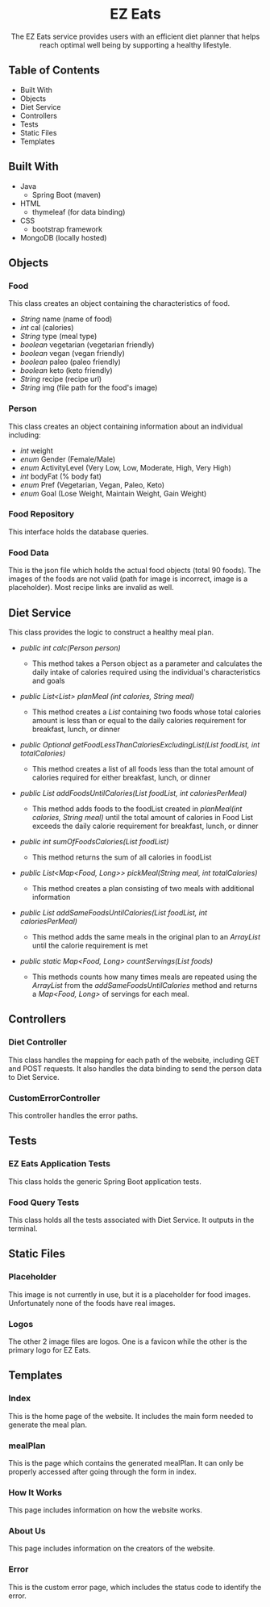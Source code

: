 
<h1 align="center">EZ Eats</h1>

<p align="center">The EZ Eats service provides users with an efficient diet planner that helps reach optimal well being by supporting a healthy lifestyle.</p>

## Table of Contents

- Built With
- Objects
- Diet Service
- Controllers
- Tests
- Static Files
- Templates

## Built With

- Java
  - Spring Boot (maven)
- HTML
  - thymeleaf (for data binding)
- CSS
  - bootstrap framework
- MongoDB (locally hosted)



## Objects
### Food
This class creates an object containing the characteristics of food.
- _String_ name (name of food)
- _int_ cal (calories)
- _String_ type (meal type)
- _boolean_ vegetarian (vegetarian friendly)
- _boolean_ vegan (vegan friendly)
- _boolean_ paleo (paleo friendly)
- _boolean_ keto (keto friendly)
- _String_ recipe (recipe url)
- _String_ img (file path for the food's image)

### Person
This class creates an object containing information about an individual including:

- _int_ weight
- _enum_ Gender (Female/Male)
- _enum_ ActivityLevel (Very Low, Low, Moderate, High, Very High)
- _int_ bodyFat (% body fat)
- _enum_ Pref (Vegetarian, Vegan, Paleo, Keto)
- _enum_ Goal (Lose Weight, Maintain Weight, Gain Weight)

### Food Repository
This interface holds the database queries.

### Food Data
This is the json file which holds the actual food objects (total 90 foods). The images of the foods are not valid (path for image is incorrect, image is a placeholder). Most recipe links are invalid as well.

## Diet Service

This class provides the logic to construct a healthy meal plan.

- _public int calc(Person person)_

  - This method takes a Person object as a parameter and calculates the daily intake of calories required using the individual's characteristics and goals
- _public List<List<Food>> planMeal (int calories, String meal)_
  
  - This method creates a _List_ containing two foods whose total calories amount is less than or equal to the daily calories requirement for breakfast, lunch, or dinner
      
- _public Optional<Food> getFoodLessThanCaloriesExcludingList(List<Food> foodList, int totalCalories)_

  - This method creates a list of all foods less than the total amount of calories required for either breakfast, lunch, or dinner
  
-  _public List<Food> addFoodsUntilCalories(List<Food> foodList, int caloriesPerMeal)_

    - This method adds foods to the foodList created in _planMeal(int calories, String meal)_ until the total amount of calories in Food List exceeds the daily calorie requirement for breakfast, lunch, or dinner
- _public int sumOfFoodsCalories(List<Food> foodList)_
  
  - This method returns the sum of all calories in foodList
- _public List<Map<Food, Long>> pickMeal(String meal, int totalCalories)_

  - This method creates a plan consisting of two meals with additional information
- _public List<Food> addSameFoodsUntilCalories(List<Food> foodList, int caloriesPerMeal)_

  - This method adds the same meals in the original plan to an _ArrayList_ until the calorie requirement is met
- _public static Map<Food, Long> countServings(List<Food> foods)_
  
  - This methods counts how many times meals are repeated using the _ArrayList_ from the _addSameFoodsUntilCalories_ method and returns a _Map<Food, Long>_ of servings for each meal.

## Controllers

### Diet Controller
This class handles the mapping for each path of the website, including GET and POST requests. It also handles the data binding to send the person data to Diet Service.

### CustomErrorController
This controller handles the error paths.

## Tests

### EZ Eats Application Tests
This class holds the generic Spring Boot application tests.

### Food Query Tests
This class holds all the tests associated with Diet Service. It outputs in the terminal.

## Static Files

### Placeholder
This image is not currently in use, but it is a placeholder for food images. Unfortunately none of the foods have real images.

### Logos
The other 2 image files are logos. One is a favicon while the other is the primary logo for EZ Eats.

## Templates

### Index
This is the home page of the website. It includes the main form needed to generate the meal plan.

### mealPlan
This is the page which contains the generated mealPlan. It can only be properly accessed after going through the form in index.

### How It Works
This page includes information on how the website works.

### About Us
This page includes information on the creators of the website.

### Error
This is the custom error page, which includes the status code to identify the error.


